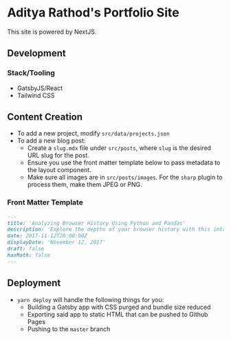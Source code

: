 # Aditya Rathod's Portfolio Site

This site is powered by NextJS.

## Development

### Stack/Tooling

-   GatsbyJS/React
-   Tailwind CSS

## Content Creation

-   To add a new project, modify `src/data/projects.json`
-   To add a new blog post:
    -   Create a `slug.mdx` file under `src/posts`, where `slug` is the desired URL slug for the post.
    -   Ensure you use the front matter template below to pass metadata to the layout component.
    -   Make sure all images are in `src/posts/images`. For the `sharp` plugin to process them, make them JPEG or PNG.

### Front Matter Template

```markdown
---
title: 'Analyzing Browser History Using Python and Pandas'
description: 'Explore the depths of your browser history with this introductory data science tutorial.'
date: 2017-11-12T20:00:00Z
displayDate: 'November 12, 2017'
draft: false
hasMath: false
---
```

## Deployment

-   `yarn deploy` will handle the following things for you:
    -   Building a Gatsby app with CSS purged and bundle size reduced
    -   Exporting said app to static HTML that can be pushed to Github Pages
    -   Pushing to the `master` branch
